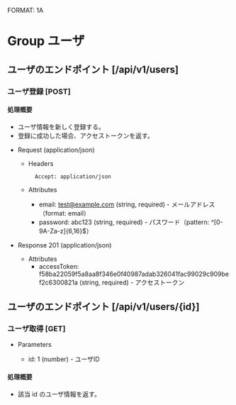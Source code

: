 FORMAT: 1A

# Group ユーザ
## ユーザのエンドポイント [/api/v1/users]
### ユーザ登録 [POST]
#### 処理概要

* ユーザ情報を新しく登録する。
* 登録に成功した場合、アクセストークンを返す。

+ Request (application/json)

    + Headers

            Accept: application/json

    + Attributes
        + email: test@example.com (string, required) - メールアドレス（format: email）
        + password: abc123 (string, required) - パスワード（pattern: ^[0-9A-Za-z]{6,16}$）

+ Response 201 (application/json)

    + Attributes
        + accessToken: f58ba22059f5a8aa8f346e0f40987adab326041fac99029c909bef2c6300821a (string, required) - アクセストークン


## ユーザのエンドポイント [/api/v1/users/{id}]
### ユーザ取得 [GET]

+ Parameters

    + id: 1 (number) - ユーザID

#### 処理概要

* 該当 id のユーザ情報を返す。
